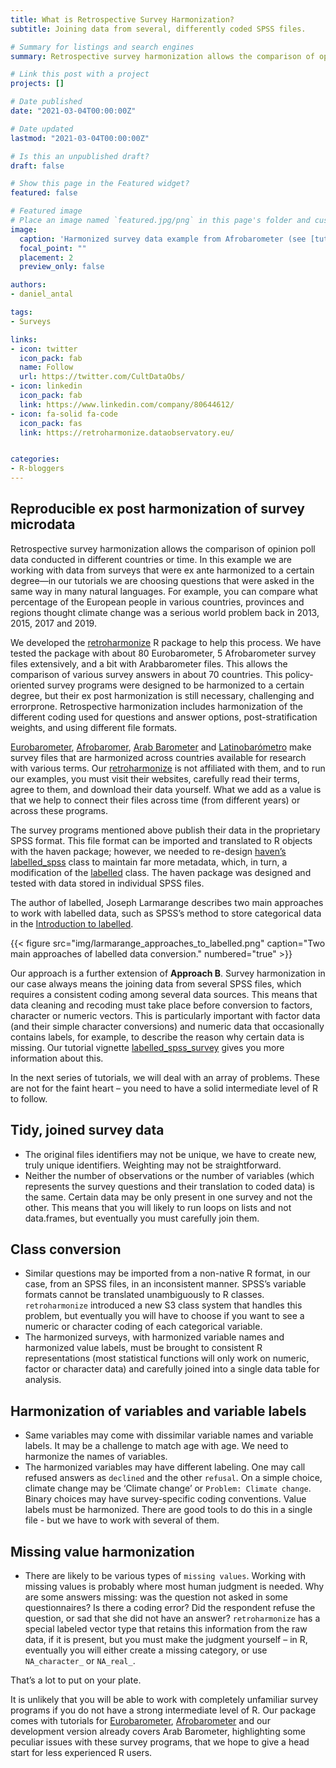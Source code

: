 ```yaml
---
title: What is Retrospective Survey Harmonization?
subtitle: Joining data from several, differently coded SPSS files.

# Summary for listings and search engines
summary: Retrospective survey harmonization allows the comparison of opinion poll data conducted in different countries or time.  In this example we are working with data from surveys that were ex ante harmonized to a certain degree – in our tutorials we are choosing questions that were asked in the same way in many natural languages.  For example, you can compare what percentage of the European people in various countries, provinces and regions thought climate change was a serious world problem back in 2013, 2015, 2017 and 2019.

# Link this post with a project
projects: []

# Date published
date: "2021-03-04T00:00:00Z"

# Date updated
lastmod: "2021-03-04T00:00:00Z"

# Is this an unpublished draft?
draft: false

# Show this page in the Featured widget?
featured: false

# Featured image
# Place an image named `featured.jpg/png` in this page's folder and customize its options here.
image:
  caption: 'Harmonized survey data example from Afrobarometer (see [tutorial](https://retroharmonize.dataobservatory.eu/articles/afrobarometer.html)'
  focal_point: ""
  placement: 2
  preview_only: false

authors:
- daniel_antal

tags:
- Surveys

links:
- icon: twitter
  icon_pack: fab
  name: Follow
  url: https://twitter.com/CultDataObs/
- icon: linkedin
  icon_pack: fab
  link: https://www.linkedin.com/company/80644612/
- icon: fa-solid fa-code
  icon_pack: fas
  link: https://retroharmonize.dataobservatory.eu/


categories:
- R-bloggers
---
```


## Reproducible ex post harmonization of survey microdata

Retrospective survey harmonization allows the comparison of opinion poll
data conducted in different countries or time. In this example we are
working with data from surveys that were ex ante harmonized to a certain
degree—in our tutorials we are choosing questions that were asked in
the same way in many natural languages. For example, you can compare
what percentage of the European people in various countries, provinces
and regions thought climate change was a serious world problem back in
2013, 2015, 2017 and 2019.

We developed the
[retroharmonize](https://retroharmonize.dataobservatory.eu/) R package
to help this process. We have tested the package with about 80
Eurobarometer, 5 Afrobarometer survey files extensively, and a bit with
Arabbarometer files. This allows the comparison of various survey
answers in about 70 countries. This policy-oriented survey programs were
designed to be harmonized to a certain degree, but their ex post
harmonization is still necessary, challenging and errorprone.
Retrospective harmonization includes harmonization of the different
coding used for questions and answer options, post-stratification
weights, and using different file formats.

[Eurobarometer](https://ec.europa.eu/commfrontoffice/publicopinion/index.cfm),
[Afrobaromer](https://www.afrobarometer.org/), [Arab
Barometer](https://www.arabbarometer.org/) and
[Latinobarómetro](https://www.latinobarometro.org/lat.jsp) make survey
files that are harmonized across countries available for research with
various terms. Our
[retroharmonize](https://retroharmonize.dataobservatory.eu/) is not
affiliated with them, and to run our examples, you must visit their
websites, carefully read their terms, agree to them, and download their
data yourself. What we add as a value is that we help to connect their
files across time (from different years) or across these programs.

The survey programs mentioned above publish their data in the
proprietary SPSS format. This file format can be imported and translated
to R objects with the haven package; however, we needed to re-design
[haven’s](https://haven.tidyverse.org/)
[labelled\_spss](https://haven.tidyverse.org/reference/labelled_spss.html)
class to maintain far more metadata, which, in turn, a modification of
the [labelled]() class. The haven package was designed and tested with
data stored in individual SPSS files.

The author of labelled, Joseph Larmarange describes two main approaches
to work with labelled data, such as SPSS’s method to store categorical
data in the [Introduction to
labelled](http://larmarange.github.io/labelled/articles/intro_labelled.html).

{{< figure src="img/larmarange_approaches_to_labelled.png" caption="Two main approaches of labelled data conversion." numbered="true" >}}

Our approach is a further extension of **Approach B**. Survey
harmonization in our case always means the joining data from several
SPSS files, which requires a consistent coding among several data
sources. This means that data cleaning and recoding must take place
before conversion to factors, character or numeric vectors. This is
particularly important with factor data (and their simple character
conversions) and numeric data that occasionally contains labels, for
example, to describe the reason why certain data is missing. Our
tutorial vignette
[labelled\_spss\_survey](https://retroharmonize.dataobservatory.eu/articles/labelled_spss_survey.html)
gives you more information about this.

In the next series of tutorials, we will deal with an array of problems.
These are not for the faint heart – you need to have a solid
intermediate level of R to follow.

## Tidy, joined survey data

-   The original files identifiers may not be unique, we have to create
    new, truly unique identifiers. Weighting may not be straightforward.
-   Neither the number of observations or the number of variables (which
    represents the survey questions and their translation to coded data)
    is the same. Certain data may be only present in one survey and not
    the other. This means that you will likely to run loops on lists and
    not data.frames, but eventually you must carefully join them.

## Class conversion

-   Similar questions may be imported from a non-native R format, in our
    case, from an SPSS files, in an inconsistent manner. SPSS’s variable
    formats cannot be translated unambiguously to R classes.
    `retroharmonize` introduced a new S3 class system that handles this
    problem, but eventually you will have to choose if you want to see a
    numeric or character coding of each categorical variable.
-   The harmonized surveys, with harmonized variable names and
    harmonized value labels, must be brought to consistent R
    representations (most statistical functions will only work on
    numeric, factor or character data) and carefully joined into a
    single data table for analysis.

## Harmonization of variables and variable labels

-   Same variables may come with dissimilar variable names and variable
    labels. It may be a challenge to match age with age. We need to
    harmonize the names of variables.
-   The harmonized variables may have different labeling. One may call
    refused answers as `declined` and the other `refusal`. On a simple
    choice, climate change may be ‘Climate change’ or
    `Problem: Climate change`. Binary choices may have survey-specific
    coding conventions. Value labels must be harmonized. There are good
    tools to do this in a single file - but we have to work with several
    of them.

## Missing value harmonization

-   There are likely to be various types of `missing values`. Working
    with missing values is probably where most human judgment is needed.
    Why are some answers missing: was the question not asked in some
    questionnaires? Is there a coding error? Did the respondent refuse
    the question, or sad that she did not have an answer?
    `retroharmonize` has a special labeled vector type that retains this
    information from the raw data, if it is present, but you must make
    the judgment yourself – in R, eventually you will either create a
    missing category, or use `NA_character_` or `NA_real_`.

That’s a lot to put on your plate.

It is unlikely that you will be able to work with completely unfamiliar
survey programs if you do not have a strong intermediate level of R. Our
package comes with tutorials for
[Eurobarometer](https://retroharmonize.dataobservatory.eu/articles/eurobarometer.html),
[Afrobarometer](https://retroharmonize.dataobservatory.eu/articles/afrobarometer.html)
and our development version already covers Arab Barometer, highlighting
some peculiar issues with these survey programs, that we hope to give a
head start for less experienced R users.

